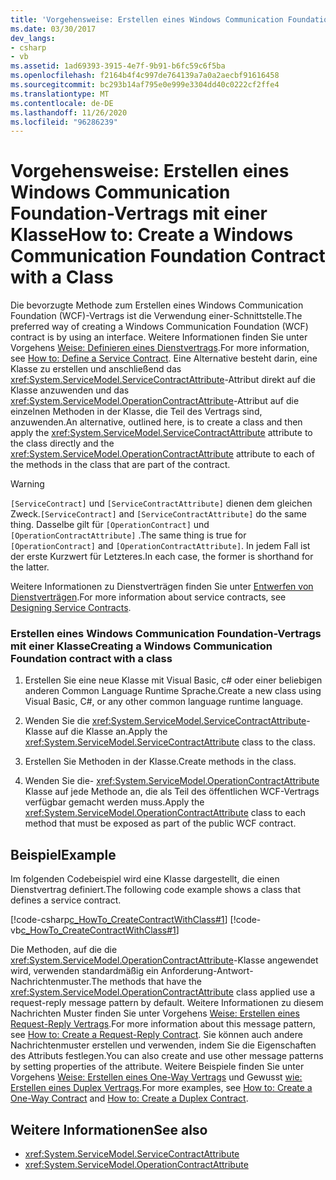 ```yaml
---
title: 'Vorgehensweise: Erstellen eines Windows Communication Foundation-Vertrags mit einer Klasse'
ms.date: 03/30/2017
dev_langs:
- csharp
- vb
ms.assetid: 1ad69393-3915-4e7f-9b91-b6fc59c6f5ba
ms.openlocfilehash: f2164b4f4c997de764139a7a0a2aecbf91616458
ms.sourcegitcommit: bc293b14af795e0e999e3304dd40c0222cf2ffe4
ms.translationtype: MT
ms.contentlocale: de-DE
ms.lasthandoff: 11/26/2020
ms.locfileid: "96286239"
---
```

# <a name="how-to-create-a-windows-communication-foundation-contract-with-a-class"></a><span data-ttu-id="75cac-102">Vorgehensweise: Erstellen eines Windows Communication Foundation-Vertrags mit einer Klasse</span><span class="sxs-lookup"><span data-stu-id="75cac-102">How to: Create a Windows Communication Foundation Contract with a Class</span></span>

<span data-ttu-id="75cac-103">Die bevorzugte Methode zum Erstellen eines Windows Communication Foundation (WCF)-Vertrags ist die Verwendung einer-Schnittstelle.</span><span class="sxs-lookup"><span data-stu-id="75cac-103">The preferred way of creating a Windows Communication Foundation (WCF) contract is by using an interface.</span></span> <span data-ttu-id="75cac-104">Weitere Informationen finden Sie unter Vorgehens [Weise: Definieren eines Dienstvertrags](../how-to-define-a-wcf-service-contract.md).</span><span class="sxs-lookup"><span data-stu-id="75cac-104">For more information, see [How to: Define a Service Contract](../how-to-define-a-wcf-service-contract.md).</span></span> <span data-ttu-id="75cac-105">Eine Alternative besteht darin, eine Klasse zu erstellen und anschließend das <xref:System.ServiceModel.ServiceContractAttribute>-Attribut direkt auf die Klasse anzuwenden und das <xref:System.ServiceModel.OperationContractAttribute>-Attribut auf die einzelnen Methoden in der Klasse, die Teil des Vertrags sind, anzuwenden.</span><span class="sxs-lookup"><span data-stu-id="75cac-105">An alternative, outlined here, is to create a class and then apply the <xref:System.ServiceModel.ServiceContractAttribute> attribute to the class directly and the <xref:System.ServiceModel.OperationContractAttribute> attribute to each of the methods in the class that are part of the contract.</span></span>  
  
> [!WARNING]
> <span data-ttu-id="75cac-106">`[ServiceContract]` und `[ServiceContractAttribute]` dienen dem gleichen Zweck.</span><span class="sxs-lookup"><span data-stu-id="75cac-106">`[ServiceContract]` and `[ServiceContractAttribute]` do the same thing.</span></span> <span data-ttu-id="75cac-107">Dasselbe gilt für `[OperationContract]` und `[OperationContractAttribute]` .</span><span class="sxs-lookup"><span data-stu-id="75cac-107">The same thing is true for `[OperationContract]` and `[OperationContractAttribute]`.</span></span> <span data-ttu-id="75cac-108">In jedem Fall ist der erste Kurzwert für Letzteres.</span><span class="sxs-lookup"><span data-stu-id="75cac-108">In each case, the former is shorthand for the latter.</span></span>  
  
 <span data-ttu-id="75cac-109">Weitere Informationen zu Dienstverträgen finden Sie unter [Entwerfen von Dienstverträgen](../designing-service-contracts.md).</span><span class="sxs-lookup"><span data-stu-id="75cac-109">For more information about service contracts, see [Designing Service Contracts](../designing-service-contracts.md).</span></span>  
  
### <a name="creating-a-windows-communication-foundation-contract-with-a-class"></a><span data-ttu-id="75cac-110">Erstellen eines Windows Communication Foundation-Vertrags mit einer Klasse</span><span class="sxs-lookup"><span data-stu-id="75cac-110">Creating a Windows Communication Foundation contract with a class</span></span>  
  
1. <span data-ttu-id="75cac-111">Erstellen Sie eine neue Klasse mit Visual Basic, c# oder einer beliebigen anderen Common Language Runtime Sprache.</span><span class="sxs-lookup"><span data-stu-id="75cac-111">Create a new class using Visual Basic, C#, or any other common language runtime language.</span></span>  
  
2. <span data-ttu-id="75cac-112">Wenden Sie die <xref:System.ServiceModel.ServiceContractAttribute>-Klasse auf die Klasse an.</span><span class="sxs-lookup"><span data-stu-id="75cac-112">Apply the <xref:System.ServiceModel.ServiceContractAttribute> class to the class.</span></span>  
  
3. <span data-ttu-id="75cac-113">Erstellen Sie Methoden in der Klasse.</span><span class="sxs-lookup"><span data-stu-id="75cac-113">Create methods in the class.</span></span>  
  
4. <span data-ttu-id="75cac-114">Wenden Sie die- <xref:System.ServiceModel.OperationContractAttribute> Klasse auf jede Methode an, die als Teil des öffentlichen WCF-Vertrags verfügbar gemacht werden muss.</span><span class="sxs-lookup"><span data-stu-id="75cac-114">Apply the <xref:System.ServiceModel.OperationContractAttribute> class to each method that must be exposed as part of the public WCF contract.</span></span>  
  
## <a name="example"></a><span data-ttu-id="75cac-115">Beispiel</span><span class="sxs-lookup"><span data-stu-id="75cac-115">Example</span></span>  

 <span data-ttu-id="75cac-116">Im folgenden Codebeispiel wird eine Klasse dargestellt, die einen Dienstvertrag definiert.</span><span class="sxs-lookup"><span data-stu-id="75cac-116">The following code example shows a class that defines a service contract.</span></span>  
  
 [!code-csharp[c_HowTo_CreateContractWithClass#1](../../../../samples/snippets/csharp/VS_Snippets_CFX/c_howto_createcontractwithclass/cs/source.cs#1)]
 [!code-vb[c_HowTo_CreateContractWithClass#1](../../../../samples/snippets/visualbasic/VS_Snippets_CFX/c_howto_createcontractwithclass/vb/source.vb#1)]  
  
 <span data-ttu-id="75cac-117">Die Methoden, auf die die <xref:System.ServiceModel.OperationContractAttribute>-Klasse angewendet wird, verwenden standardmäßig ein Anforderung-Antwort-Nachrichtenmuster.</span><span class="sxs-lookup"><span data-stu-id="75cac-117">The methods that have the <xref:System.ServiceModel.OperationContractAttribute> class applied use a request-reply message pattern by default.</span></span> <span data-ttu-id="75cac-118">Weitere Informationen zu diesem Nachrichten Muster finden Sie unter Vorgehens [Weise: Erstellen eines Request-Reply Vertrags](how-to-create-a-request-reply-contract.md).</span><span class="sxs-lookup"><span data-stu-id="75cac-118">For more information about this message pattern, see [How to: Create a Request-Reply Contract](how-to-create-a-request-reply-contract.md).</span></span> <span data-ttu-id="75cac-119">Sie können auch andere Nachrichtenmuster erstellen und verwenden, indem Sie die Eigenschaften des Attributs festlegen.</span><span class="sxs-lookup"><span data-stu-id="75cac-119">You can also create and use other message patterns by setting properties of the attribute.</span></span> <span data-ttu-id="75cac-120">Weitere Beispiele finden Sie unter Vorgehens [Weise: Erstellen eines One-Way Vertrags](how-to-create-a-one-way-contract.md) und Gewusst [wie: Erstellen eines Duplex Vertrags](how-to-create-a-duplex-contract.md).</span><span class="sxs-lookup"><span data-stu-id="75cac-120">For more examples, see [How to: Create a One-Way Contract](how-to-create-a-one-way-contract.md) and [How to: Create a Duplex Contract](how-to-create-a-duplex-contract.md).</span></span>  
  
## <a name="see-also"></a><span data-ttu-id="75cac-121">Weitere Informationen</span><span class="sxs-lookup"><span data-stu-id="75cac-121">See also</span></span>

- <xref:System.ServiceModel.ServiceContractAttribute>
- <xref:System.ServiceModel.OperationContractAttribute>
